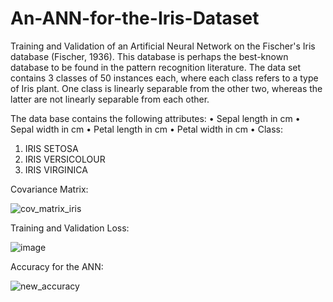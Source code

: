 # An-ANN-for-the-Iris-Dataset
Training and Validation of an Artificial Neural Network on the Fischer's Iris database (Fischer, 1936). This database is perhaps the best-known database to be found in the pattern recognition literature. The data set contains 3 classes of 50 instances each, where each class refers to a type of Iris plant. One class is linearly separable from the other two, whereas the latter are not linearly separable from each other.

The data base contains the following attributes:
• Sepal length in cm
• Sepal width in cm
• Petal length in cm
• Petal width in cm
• Class:
  1. IRIS SETOSA
  2. IRIS VERSICOLOUR
  3. IRIS VIRGINICA

Covariance Matrix:

![cov_matrix_iris](https://user-images.githubusercontent.com/79022138/129448853-4c306810-fd3e-4bf1-b603-dd3518a91bc8.png)


Training and Validation Loss:

![image](https://user-images.githubusercontent.com/79022138/129448878-37db4392-6bcd-4c0a-9cfa-bcf771c43c0d.png)


Accuracy for the ANN:


![new_accuracy](https://user-images.githubusercontent.com/79022138/129448901-b452c3eb-2a25-47f6-bfdf-adb94259f5f0.png)

